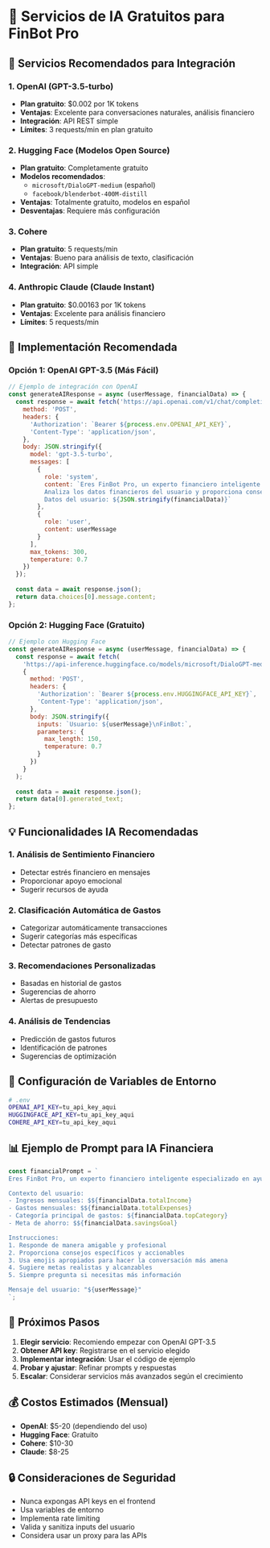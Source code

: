 # 🤖 Servicios de IA Gratuitos para FinBot Pro

## 🎯 **Servicios Recomendados para Integración**

### **1. OpenAI (GPT-3.5-turbo)**
- **Plan gratuito**: $0.002 por 1K tokens
- **Ventajas**: Excelente para conversaciones naturales, análisis financiero
- **Integración**: API REST simple
- **Límites**: 3 requests/min en plan gratuito

### **2. Hugging Face (Modelos Open Source)**
- **Plan gratuito**: Completamente gratuito
- **Modelos recomendados**:
  - `microsoft/DialoGPT-medium` (español)
  - `facebook/blenderbot-400M-distill`
- **Ventajas**: Totalmente gratuito, modelos en español
- **Desventajas**: Requiere más configuración

### **3. Cohere**
- **Plan gratuito**: 5 requests/min
- **Ventajas**: Bueno para análisis de texto, clasificación
- **Integración**: API simple

### **4. Anthropic Claude (Claude Instant)**
- **Plan gratuito**: $0.00163 por 1K tokens
- **Ventajas**: Excelente para análisis financiero
- **Límites**: 5 requests/min

## 🚀 **Implementación Recomendada**

### **Opción 1: OpenAI GPT-3.5 (Más Fácil)**
```javascript
// Ejemplo de integración con OpenAI
const generateAIResponse = async (userMessage, financialData) => {
  const response = await fetch('https://api.openai.com/v1/chat/completions', {
    method: 'POST',
    headers: {
      'Authorization': `Bearer ${process.env.OPENAI_API_KEY}`,
      'Content-Type': 'application/json',
    },
    body: JSON.stringify({
      model: 'gpt-3.5-turbo',
      messages: [
        {
          role: 'system',
          content: `Eres FinBot Pro, un experto financiero inteligente. 
          Analiza los datos financieros del usuario y proporciona consejos personalizados.
          Datos del usuario: ${JSON.stringify(financialData)}`
        },
        {
          role: 'user',
          content: userMessage
        }
      ],
      max_tokens: 300,
      temperature: 0.7
    })
  });
  
  const data = await response.json();
  return data.choices[0].message.content;
};
```

### **Opción 2: Hugging Face (Gratuito)**
```javascript
// Ejemplo con Hugging Face
const generateAIResponse = async (userMessage, financialData) => {
  const response = await fetch(
    'https://api-inference.huggingface.co/models/microsoft/DialoGPT-medium',
    {
      method: 'POST',
      headers: {
        'Authorization': `Bearer ${process.env.HUGGINGFACE_API_KEY}`,
        'Content-Type': 'application/json',
      },
      body: JSON.stringify({
        inputs: `Usuario: ${userMessage}\nFinBot:`,
        parameters: {
          max_length: 150,
          temperature: 0.7
        }
      })
    }
  );
  
  const data = await response.json();
  return data[0].generated_text;
};
```

## 💡 **Funcionalidades IA Recomendadas**

### **1. Análisis de Sentimiento Financiero**
- Detectar estrés financiero en mensajes
- Proporcionar apoyo emocional
- Sugerir recursos de ayuda

### **2. Clasificación Automática de Gastos**
- Categorizar automáticamente transacciones
- Sugerir categorías más específicas
- Detectar patrones de gasto

### **3. Recomendaciones Personalizadas**
- Basadas en historial de gastos
- Sugerencias de ahorro
- Alertas de presupuesto

### **4. Análisis de Tendencias**
- Predicción de gastos futuros
- Identificación de patrones
- Sugerencias de optimización

## 🔧 **Configuración de Variables de Entorno**

```bash
# .env
OPENAI_API_KEY=tu_api_key_aqui
HUGGINGFACE_API_KEY=tu_api_key_aqui
COHERE_API_KEY=tu_api_key_aqui
```

## 📊 **Ejemplo de Prompt para IA Financiera**

```javascript
const financialPrompt = `
Eres FinBot Pro, un experto financiero inteligente especializado en ayudar usuarios latinoamericanos.

Contexto del usuario:
- Ingresos mensuales: $${financialData.totalIncome}
- Gastos mensuales: $${financialData.totalExpenses}
- Categoría principal de gastos: ${financialData.topCategory}
- Meta de ahorro: $${financialData.savingsGoal}

Instrucciones:
1. Responde de manera amigable y profesional
2. Proporciona consejos específicos y accionables
3. Usa emojis apropiados para hacer la conversación más amena
4. Sugiere metas realistas y alcanzables
5. Siempre pregunta si necesitas más información

Mensaje del usuario: "${userMessage}"
`;
```

## 🎯 **Próximos Pasos**

1. **Elegir servicio**: Recomiendo empezar con OpenAI GPT-3.5
2. **Obtener API key**: Registrarse en el servicio elegido
3. **Implementar integración**: Usar el código de ejemplo
4. **Probar y ajustar**: Refinar prompts y respuestas
5. **Escalar**: Considerar servicios más avanzados según el crecimiento

## 💰 **Costos Estimados (Mensual)**

- **OpenAI**: $5-20 (dependiendo del uso)
- **Hugging Face**: Gratuito
- **Cohere**: $10-30
- **Claude**: $8-25

## 🔒 **Consideraciones de Seguridad**

- Nunca expongas API keys en el frontend
- Usa variables de entorno
- Implementa rate limiting
- Valida y sanitiza inputs del usuario
- Considera usar un proxy para las APIs